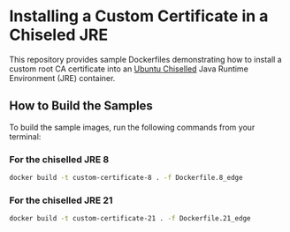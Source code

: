 # Installing a Custom Certificate in a Chiseled JRE

This repository provides sample Dockerfiles demonstrating how to install a custom root CA certificate into an [Ubuntu Chiselled](https://ubuntu.com/engage/chiselled-ubuntu-images-for-containers) Java Runtime Environment (JRE) container.

## How to Build the Samples

To build the sample images, run the following commands from your terminal:

### For the chiselled JRE 8

```bash
docker build -t custom-certificate-8 . -f Dockerfile.8_edge
```

### For the chiselled JRE 21

```bash
docker build -t custom-certificate-21 . -f Dockerfile.21_edge
```
